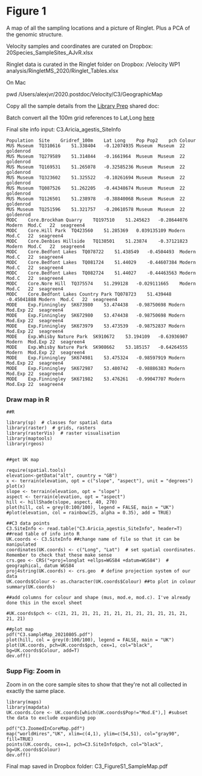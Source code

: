 # Figure 1

A map of all the sampling locations and a picture of Ringlet. Plus a PCA of the genomic structure. 

Velocity samples and coordinates are curated on Dropbox: 20Species_SampleSites_AJvR.xlsx

Ringlet data is curated in the Ringlet folder on Dropbox: /Velocity WP1 analysis/RingletMS_2020/Ringlet_Tables.xlsx

On Mac

pwd /Users/alexjvr/2020.postdoc/Velocity/C3/GeographicMap 

Copy all the sample details from the [Library Prep](https://docs.google.com/spreadsheets/d/1G9r50W0VV_ANZ19rIvqZpXWFemy2MW76_iXuyBuCQGA/edit#gid=1076895649) shared doc: 

Batch convert all the 100m grid references to Lat,Long [here](https://gridreferencefinder.com/batchConvert/batchConvert.php) 


Final site info input: C3.Aricia_agestis_SiteInfo
```
Population	Site	Gridref_100m	Lat	Long	Pop	Pop2	pch	Colour
MUS	Museum	TQ310616	51.338404	-0.12074935	Museum	Museum	22	goldenrod
MUS	Museum	TQ279589	51.314844	-0.1661964	Museum	Museum	22	goldenrod
MUS	Museum	TQ169531	51.265078	-0.32585236	Museum	Museum	22	goldenrod
MUS	Museum	TQ323602	51.325522	-0.10261694	Museum	Museum	22	goldenrod
MUS	Museum	TQ087526	51.262205	-0.44348674	Museum	Museum	22	goldenrod
MUS	Museum	TQ126501	51.238978	-0.38840068	Museum	Museum	22	goldenrod
MUS	Museum	TQ251596	51.321757	-0.20610578	Museum	Museum	22	goldenrod
MODC	Core.Brockham Quarry	TQ197510	51.245623	-0.28644076	Modern	Mod.C	22	seagreen4
MODC	Core.Hill Park	TQ423560	51.285369	0.039135109	Modern	Mod.C	22	seagreen4
MODC	Core.Denbies Hillside	TQ138501	51.23874	-0.37121823	Modern	Mod.C	22	seagreen4
MODC	Core.Bedfont Lakes	TQ078722	51.438549	-0.4504493	Modern	Mod.C	22	seagreen4
MODC	Core.Bedfont Lakes	TQ081724	51.44029	-0.44607384	Modern	Mod.C	22	seagreen4
MODC	Core.Bedfont Lakes	TQ082724	51.44027	-0.44463563	Modern	Mod.C	22	seagreen4
MODC	Core.Nore Hill	TQ375574	51.299128	-0.029111665	Modern	Mod.C	22	seagreen4
MODC	Core.Bedfont Lakes Country Park	TQ078723	51.439448	-0.45041888	Modern	Mod.C	22	seagreen4
MODE	Exp.Finningley	SK673980	53.474438	-0.98750698	Modern	Mod.Exp	22	seagreen4
MODE	Exp.Finningley	SK672980	53.474438	-0.98750698	Modern	Mod.Exp	22	seagreen4
MODE	Exp.Finningley	SK673979	53.473539	-0.98752837	Modern	Mod.Exp	22	seagreen4
MODE	Exp.Whisby Nature Park	SK910672	53.194109	-0.63936907	Modern	Mod.Exp	22	seagreen4
MODE	Exp.Whisby Nature Park	SK908662	53.185157	-0.64264555	Modern	Mod.Exp	22	seagreen4
MODE	Exp.Finningley	SK674981	53.475324	-0.98597919	Modern	Mod.Exp	22	seagreen4
MODE	Exp.Finningley	SK672987	53.480742	-0.98886383	Modern	Mod.Exp	22	seagreen4
MODE	Exp.Finningley	SK671982	53.476261	-0.99047707	Modern	Mod.Exp	22	seagreen4
```


### Draw map in R
```
##R

library(sp)  # classes for spatial data
library(raster)  # grids, rasters
library(rasterVis)  # raster visualisation
library(maptools)
library(rgeos)


##get UK map

require(spatial.tools)
elevation<-getData("alt", country = "GB")
x <- terrain(elevation, opt = c("slope", "aspect"), unit = "degrees")
plot(x)
slope <- terrain(elevation, opt = "slope")
aspect <- terrain(elevation, opt = "aspect")
hill <- hillShade(slope, aspect, 40, 270)
plot(hill, col = grey(0:100/100), legend = FALSE, main = "UK")
#plot(elevation, col = rainbow(25, alpha = 0.35), add = TRUE)

##C3 data points
C3.SiteInfo <- read.table("C3.Aricia_agestis_SiteInfo", header=T)  ##read table of info into R
UK.coords <- C3.SiteInfo ##change name of file so that it can be manipulated
coordinates(UK.coords) <- c("Long", "Lat")  # set spatial coordinates. Remember to check that these make sense
crs.geo <- CRS("+proj=longlat +ellps=WGS84 +datum=WGS84")  # geographical, datum WGS84
proj4string(UK.coords) <- crs.geo  # define projection system of our data
UK.coords$Colour <- as.character(UK.coords$Colour) ##to plot in colour
summary(UK.coords)

##add columns for colour and shape (mus, mod.e, mod.c). I've already done this in the excel sheet

#UK.coords$pch <- c(21, 21, 21, 21, 21, 21, 21, 21, 21, 21, 21, 21, 21, 21)

##plot map
pdf("C3.sampleMap_20210805.pdf")
plot(hill, col = grey(0:100/100), legend = FALSE, main = "UK")
plot(UK.coords, pch=UK.coords$pch, cex=1, col="black", bg=UK.coords$Colour, add=T)
dev.off()

```


### Supp Fig: Zoom in


Zoom in on the core sample sites to show that they're not all collected in exactly the same place. 

```
library(maps)
library(mapdata)
UK.coords.Core <- UK.coords[which(UK.coords$Pop!="Mod.E"),] #subset the data to exclude expanding pop

pdf("C3.ZoomedInCoreMap.pdf")
map("worldHires","UK", xlim=c(4,1), ylim=c(54,51), col="gray90", fill=TRUE)
points(UK.coords, cex=1, pch=C3.SiteInfo$pch, col="black", bg=UK.coords$Colour)
dev.off()
```


Final map saved in Dropbox folder: C3_FigureS1_SampleMap.pdf
